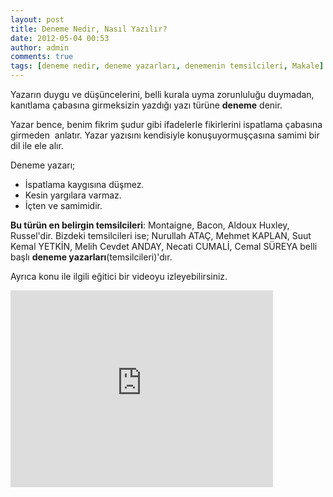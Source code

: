 ```yaml
---
layout: post
title: Deneme Nedir, Nasıl Yazılır?
date: 2012-05-04 00:53
author: admin
comments: true
tags: [deneme nedir, deneme yazarları, denemenin temsilcileri, Makale]
---
```

Yazarın duygu ve düşüncelerini, belli kurala uyma zorunluluğu duymadan, kanıtlama çabasına girmeksizin yazdığı yazı türüne <strong>deneme</strong> denir.

Yazar bence, benim fikrim şudur gibi ifadelerle fikirlerini ispatlama çabasına girmeden  anlatır. Yazar yazısını kendisiyle konuşuyormuşçasına samimi bir dil ile ele alır.

Deneme yazarı;
<ul>
	<li>İspatlama kaygısına düşmez.</li>
	<li>Kesin yargılara varmaz.</li>
	<li>İçten ve samimidir.</li>
</ul>
<strong>Bu türün en belirgin temsilcileri</strong>: Montaigne, Bacon, Aldoux Huxley, Russel'dir. Bizdeki temsilcileri ise; Nurullah ATAÇ, Mehmet KAPLAN, Suut Kemal YETKİN, Melih Cevdet ANDAY, Necati CUMALİ, Cemal SÜREYA belli başlı <strong>deneme yazarları</strong>(temsilcileri)'dır.

Ayrıca konu ile ilgili eğitici bir videoyu izleyebilirsiniz.

<iframe src="http://www.youtube.com/embed/EdA1hXlZx4U" frameborder="0" width="420" height="315"></iframe>
